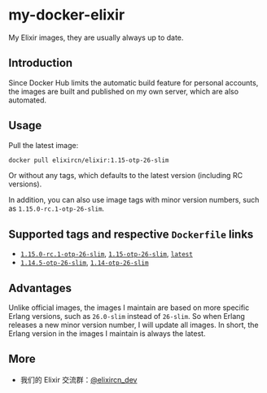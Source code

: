 # my-docker-elixir

My Elixir images, they are usually always up to date.

## Introduction

Since Docker Hub limits the automatic build feature for personal accounts, the images are built and published on my own server, which are also automated.

## Usage

Pull the latest image:

```bash
docker pull elixircn/elixir:1.15-otp-26-slim
```

Or without any tags, which defaults to the latest version (including RC versions).

In addition, you can also use image tags with minor version numbers, such as `1.15.0-rc.1-otp-26-slim`.

## Supported tags and respective `Dockerfile` links

- [`1.15.0-rc.1-otp-26-slim`](https://github.com/elixircn-dev/docker-elixir/blob/main/1.15/otp-26-slim/Dockerfile), [`1.15-otp-26-slim`](https://github.com/elixircn-dev/docker-elixir/blob/main/1.15/otp-26-slim/Dockerfile), [`latest`](https://github.com/elixircn-dev/docker-elixir/blob/main/1.15/otp-26-slim/Dockerfile)
- [`1.14.5-otp-26-slim`](https://github.com/elixircn-dev/docker-elixir/blob/main/1.14/otp-26-slim/Dockerfile), [`1.14-otp-26-slim`](https://github.com/elixircn-dev/docker-elixir/blob/main/1.14/otp-26-slim/Dockerfile)

## Advantages

Unlike official images, the images I maintain are based on more specific Erlang versions, such as `26.0-slim` instead of `26-slim`. So when Erlang releases a new minor version number, I will update all images. In short, the Erlang version in the images I maintain is always the latest.

## More

- 我们的 Elixir 交流群：[@elixircn_dev](https://t.me/elixircn_dev)
